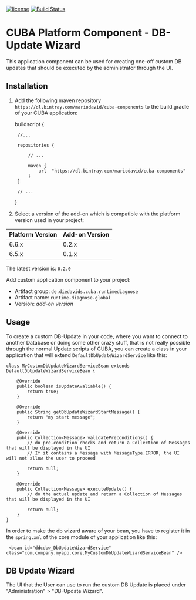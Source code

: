 [![license](https://img.shields.io/badge/license-Apache%20License%202.0-blue.svg?style=flat)](http://www.apache.org/licenses/LICENSE-2.0)
[![Build Status](https://travis-ci.org/mariodavid/cuba-component-db-update-wizard.svg?branch=master)](https://travis-ci.org/mariodavid/cuba-component-db-update-wizard)

# CUBA Platform Component - DB-Update Wizard

This application component can be used for creating one-off custom DB updates that should be executed by the administrator through the UI.


## Installation

1. Add the following maven repository `https://dl.bintray.com/mariodavid/cuba-components` to the build.gradle of your CUBA application:


    buildscript {
        
        //...
        
        repositories {
        
            // ...
        
            maven {
                url  "https://dl.bintray.com/mariodavid/cuba-components"
            }
        }
        
        // ...
    }

2. Select a version of the add-on which is compatible with the platform version used in your project:

| Platform Version | Add-on Version |
| ---------------- | -------------- |
| 6.6.x            | 0.2.x          |
| 6.5.x            | 0.1.x          |


The latest version is: `0.2.0`

Add custom application component to your project:

* Artifact group: `de.diedavids.cuba.runtimediagnose`
* Artifact name: `runtime-diagnose-global`
* Version: *add-on version*

## Usage
To create a custom DB-Update in your code, where you want to connect to another Database or doing some other crazy stuff, that is not really possible through the normal Update scripts of CUBA, you can create a class in your application that will extend `DefaultDbUpdateWizardService` like this:

    class MyCustomDbUpdateWizardServiceBean extends DefaultDbUpdateWizardServiceBean {
    
        @Override
        public boolean isUpdateAvaliable() {
            return true;
        }
    
        @Override
        public String getDbUpdateWizardStartMessage() {
            return "my start message";
        }
    
        @Override
        public Collection<Message> validatePreconditions() {
            // do pre-condition checks and return a Collection of Messages that will be displayed in the UI
            // If it contains a Message with MessageType.ERROR, the UI will not allow the user to proceed
            
            return null;
        }
    
        @Override
        public Collection<Message> executeUpdate() {
            // do the actual update and return a Collection of Messages that will be displayed in the UI
            
            return null;
        }
    }
 
In order to make the db wizard aware of your bean, you have to register it in the `spring.xml` of the core module of your application like this:
  
     <bean id="ddcduw_DbUpdateWizardService" class="com.company.myapp.core.MyCustomDbUpdateWizardServiceBean" />

## DB Update Wizard

The UI that the User can use to run the custom DB Update is placed under "Administration" > "DB-Update Wizard".

